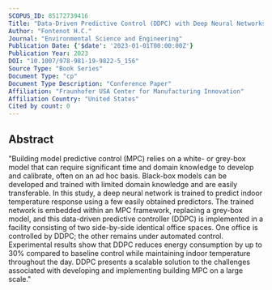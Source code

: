 ```yaml
---
SCOPUS_ID: 85172739416
Title: "Data-Driven Predictive Control (DDPC) with Deep Neural Networks for Building Energy Savings"
Author: "Fontenot H.C."
Journal: "Environmental Science and Engineering"
Publication Date: {'$date': '2023-01-01T00:00:00Z'}
Publication Year: 2023
DOI: "10.1007/978-981-19-9822-5_156"
Source Type: "Book Series"
Document Type: "cp"
Document Type Description: "Conference Paper"
Affiliation: "Fraunhofer USA Center for Manufacturing Innovation"
Affiliation Country: "United States"
Cited by count: 0
---
```


## Abstract
"Building model predictive control (MPC) relies on a white- or grey-box model that can require significant time and domain knowledge to develop and calibrate, often on an ad hoc basis. Black-box models can be developed and trained with limited domain knowledge and are easily transferable. In this study, a deep neural network is trained to predict indoor temperature response using a few easily obtained predictors. The trained network is embedded within an MPC framework, replacing a grey-box model, and this data-driven predictive controller (DDPC) is implemented in a facility consisting of two side-by-side identical office spaces. One office is controlled by DDPC; the other remains under automated control. Experimental results show that DDPC reduces energy consumption by up to 30% compared to baseline control while maintaining indoor temperature throughout the day. DDPC presents a scalable solution to the challenges associated with developing and implementing building MPC on a large scale."
